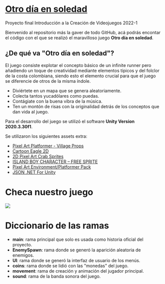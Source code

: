 # [Otro día en soledad](https://daestradam.itch.io/otro-dia-en-soledad)

Proyecto final Introducción a la Creación de Videojuegos 2022-1

Bienvenido al repositorio más la gaver de todo GitHub, acá podrás encontar el código con el que se realizó el maravilloso juego **Otro día en soledad**.

## ¿De qué va "Otro día en soledad"?

El juego consiste explotar el concepto básico de un infinite runner pero añadiendo un
toque de creatividad mediante elementos típicos y del folclor de la costa colombiana,
siendo esto el elemento crucial para que el juego se diferencie de otros de la misma índole.

* Diviértete en un mapa que se genera aleatoriamente.
* Colecta tantos yucadólares como puedas.
* Contágiate con la buena vibra de la música.
* Ten un montón de risas con la originalidad detrás de los conceptos que dan vida al juego.


Para el desarrollo del juego se utilizó el software **Unity Version 2020.3.30f1**.


Se utilizaron los siguientes assets extra:

* [Pixel Art Platformer - Village Props](https://assetstore.unity.com/packages/2d/environments/pixel-art-platformer-village-props-166114)
* [Cartoon Eagle 2D](https://assetstore.unity.com/packages/2d/characters/cartoon-eagle-2d-196612)
* [2D Pixel Art Crab Sprites](https://elthen.itch.io/2d-pixel-art-crab-sprites)
* [ISLAND BOY CHARACTER – FREE SPRITE](https://craftpix.net/freebies/island-boy-character-free-sprite/)
* [Pixel Art Environment/Platformer Pack
](https://assetstore.unity.com/packages/2d/pixel-art-environment-platformer-pack-195739#reviews)
* [JSON .NET For Unity]([https://assetstore.unity.com/packages/2d/pixel-art-environment-platformer-pack-195739#reviews](https://assetstore.unity.com/packages/tools/input-management/json-net-for-unity-11347))

# Checa nuestro juego

![](Demo.gif)

# Diccionario de las ramas
* **main**: rama principal que solo es usada como historia oficial del proyecto.
* **EnemySpawn**: rama donde se generó la aparición aleatoria de enemigos.
* **UI**: rama donde se generó la interfaz de usuario de los menús.
* **coins**: rama donde se lidió con las "monedas" del juego.
* **movement**: rama de creación y animación del jugador principal.
* **sound**: rama de la banda sonora del juego.
